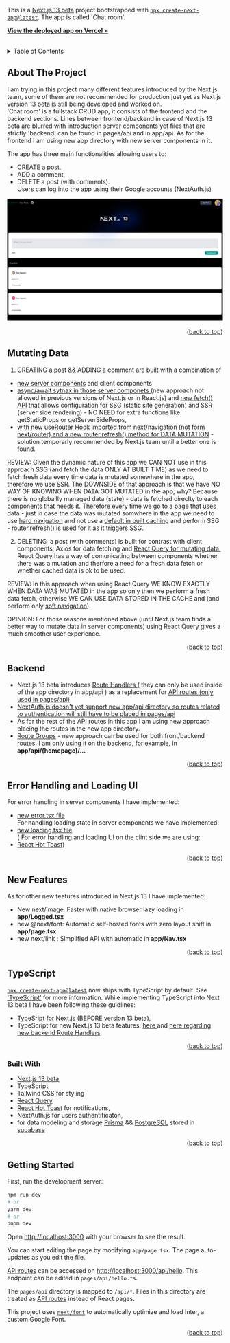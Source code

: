 This is a [Next.js 13 beta](https://beta.nextjs.org/docs/getting-started) project bootstrapped with [`npx create-next-app@latest`](https://beta.nextjs.org/docs/installation). The app is called 'Chat room'. 

<a name="readme-top"></a>
<div align="left">
<p>
   <a href="https://testing-next-13-beta-typescript-tailwind-prisma.vercel.app/"><strong>View the deployed app on Vercel »</strong></a>
    <br />
        <br />
   
  </p>
</div>

<!-- TABLE OF CONTENTS -->
<details>
  <summary>Table of Contents</summary>
  <ol>
    <li><a href="#about-the-project">About The Project</a></li>
    <li><a href="#mutating-data">Mutating Data with new Server Components</a></li>
    <li><a href="#backend">Backend an new Route Handlers</a></li>
       <li><a href="#error-handling-and-loading-ui">Error handling and Loading UI</a></li>
     <li><a href="#new-features">Other new features used in the app</a></li>
      <li><a href="#typescript">TypeScript</a></li>
    <li><a href="#built-with">Built With</a></li>
     <li><a href="#getting-started">Getting Started</a></li>
   
  </ol>
</details>

<!-- ABOUT THE PROJECT -->

## About The Project
I am trying in this project many different features introduced by the Next.js team, some of them are not recommended for production just yet as Next.js version 13 beta is still being developed and worked on. 
</br>
 'Chat room' is a fullstack CRUD app, it consists of the frontend and the backend sections. Lines between frontend/backend in case of Next.js 13 beta are blurred with introduction server components yet files that are strictly 'backend'
    can be found in pages/api and in app/api. As for the frontend I am using new app directory with new server components in it.
       <br />
   
     
The app has three main functionalities allowing users to:
- CREATE a post, 
- ADD a comment, 
- DELETE a post (with comments).  
Users can log into the app using their Google accounts (NextAuth.js)

![Product Name Screen Shot](public/next13beta.png)

<p align="right">(<a href="#readme-top">back to top</a>)</p>

## Mutating Data

1. CREATING a post && ADDING a comment are built with a combination of
- <a href = 'https://beta.nextjs.org/docs/rendering/server-and-client-components'>new server components</a> and client components
-  <a href='https://beta.nextjs.org/docs/data-fetching/fetching#asyncawait-in-server-components'>async/await sytnax in those server componets </a> (new approach not allowed in previous versions of Next.js or in React.js) and <a href ='https://beta.nextjs.org/docs/data-fetching/fetching'>  new fetch() API</a> that allows configuration for SSG (static site generation) and SSR (server side rendering) - NO NEED for extra functions like getStaticProps or getServerSideProps,
-  <a href='https://beta.nextjs.org/docs/data-fetching/mutating'> with new useRouter Hook imported from next/navigation (not form next/router) and a new router.refresh()  method for DATA MUTATION</a> - solution temporarly recommended by Next.js team until a better one is found.

REVIEW: Given the dynamic nature of this app we CAN NOT use in this approach SSG (and fetch the data ONLY AT BUILT TIME) as we need to fetch fresh data every time data is mutated somewhere in the app, therefore we use SSR. The DOWNSIDE of that approach is that we have NO WAY OF KNOWING WHEN DATA GOT MUTATED in the app, why? Because there is no globallly managed data (state) - data is fetched direclty to each components that needs it. Therefore every time we go to a page that uses data - just in case the data was mutated somwhere in the app we need to use <a href='https://beta.nextjs.org/docs/routing/linking-and-navigating#hard-navigation'>hard navigation</a> and not use a <a href='https://beta.nextjs.org/docs/data-fetching/caching'>default in built caching</a> and perform SSG - router.refresh() is used for it as it triggers SSG.

2. DELETING  a post (with comments) is built for contrast with client components, Axios for data fetching and <a href='https://tanstack.com/query/v3/'>React Query for mutating data.</a> React Query has a way of comunicating between components whether there was a mutation and therfore a need for a fresh data fetch or whether cached data is ok to be used.

REVIEW: In this approach when using React Query  WE KNOW EXACTLY WHEN DATA WAS MUTATED in the app so only then we perform a fresh data fetch, otherwise WE CAN USE DATA STORED IN THE CACHE and (and perform only <a href='https://beta.nextjs.org/docs/routing/linking-and-navigating#conditions-for-soft-navigation'>soft navigation</a>).  

OPINION: For those reasons mentioned above (until Next.js team finds a better way to mutate data in server components) using React Query gives a much smoother user experience.


<p align="right">(<a href="#readme-top">back to top</a>)</p>

## Backend
- Next.js 13 beta introduces <a href='https://beta.nextjs.org/docs/routing/route-handlers'>Route Handlers </a>( they can only be used inside of the app directory in app/api ) as a replacement for <a href='https://beta.nextjs.org/docs/data-fetching/api-routes'>API routes (only used in pages/api)</a>
- <a href='https://next-auth.js.org/getting-started/example'>NextAuth.js doesn't yet support new app/api directory so routes related to authentication will still have to be placed in pages/api</a>
- As for the rest of the API routes in this app I am using new approach placing the routes in the new app directory.
- <a href='https://beta.nextjs.org/docs/routing/defining-routes#route-groups'>Route Groups</a> - new approach can be used for both front/backend routes, 
I am only using it on the backend, for example, in <strong>app/api/(homepage)/...</strong>



<p align="right">(<a href="#readme-top">back to top</a>)</p>

## Error Handling and Loading UI
For error handling in server components I have implemented:
- <a href='https://beta.nextjs.org/docs/routing/error-handling'>new error.tsx file</a> </br>
For handling loading state in server components we have implemented:
- <a href='https://beta.nextjs.org/docs/routing/loading-ui'>new loading.tsx file</a> </br>
( For error handling and loading UI on the clint side we are using:
- <a href='https://react-hot-toast.com/'>React Hot Toast</a>)



<p align="right">(<a href="#readme-top">back to top</a>)</p>

## New Features
As for other new features introduced in Next.js 13 I have implemented:

- New next/image: Faster with native browser lazy loading in <strong>app/Logged.tsx</strong>
- new @next/font: Automatic self-hosted fonts with zero layout shift in <strong>app/page.tsx</strong>
- new next/link : Simplified API with automatic in <strong>app/Nav.tsx</strong>


<p align="right">(<a href="#readme-top">back to top</a>)</p>

## TypeScript
[`npx create-next-app@latest`](https://beta.nextjs.org/docs/installation)  now ships with TypeScript by default. See ['TypeScript'](https://beta.nextjs.org/docs/configuring/typescript) for more information.
While implementing TypeScript into Next 13 beta I have been following these guidlines:
- <a href='https://nextjs.org/docs/basic-features/typescript'>TypeSript for Next.js </a> (BEFORE version 13 beta),
- TypeScript for new Next.js 13 beta features: <a href='https://beta.nextjs.org/docs/configuring/typescript'> here </a> and <a href='https://beta.nextjs.org/docs/routing/route-handlers#extended-nextrequest-and-nextresponse-apis'> here regarding new backend Route Handlers</a> 


<p align="right">(<a href="#readme-top">back to top</a>)</p>


### Built With

- <a href='https://beta.nextjs.org/docs/getting-started'>Next.js 13 beta</a>,
- TypeScript,
- Tailwind CSS for styling
- <a href='https://tanstack.com/query/v3/'>React Query</a>
- <a href='https://react-hot-toast.com/'>React Hot Toast</a> for notifications,
- NextAuth.js for users authentificaton,
 - for data modeling and storage <a href='https://www.prisma.io/'>Prisma</a> && <a href='https://www.postgresql.org/'>PostgreSQL</a> stored in <a href='https://supabase.com/'>supabase</a>


<p align="right">(<a href="#readme-top">back to top</a>)</p>


## Getting Started

First, run the development server:

```bash
npm run dev
# or
yarn dev
# or
pnpm dev
```

Open [http://localhost:3000](http://localhost:3000) with your browser to see the result.

You can start editing the page by modifying `app/page.tsx`. The page auto-updates as you edit the file.

[API routes](https://nextjs.org/docs/api-routes/introduction) can be accessed on [http://localhost:3000/api/hello](http://localhost:3000/api/hello). This endpoint can be edited in `pages/api/hello.ts`.

The `pages/api` directory is mapped to `/api/*`. Files in this directory are treated as [API routes](https://nextjs.org/docs/api-routes/introduction) instead of React pages.

This project uses [`next/font`](https://nextjs.org/docs/basic-features/font-optimization) to automatically optimize and load Inter, a custom Google Font.

<p align="right">(<a href="#readme-top">back to top</a>)</p>



[linkedin-shield]: https://img.shields.io/badge/-LinkedIn-black.svg?style=for-the-badge&logo=linkedin&colorB=555
[linkedin-url]: https://www.linkedin.com/in/tomasz-s-069249244/
[product-screenshot]: images/screenshot.png
[next.js]: https://img.shields.io/badge/next.js-000000?style=for-the-badge&logo=nextdotjs&logoColor=white
[next-url]: https://nextjs.org/
[react.js]: https://img.shields.io/badge/React-20232A?style=for-the-badge&logo=react&logoColor=61DAFB
[react-url]: https://reactjs.org/
[vue.js]: https://img.shields.io/badge/Vue.js-35495E?style=for-the-badge&logo=vuedotjs&logoColor=4FC08D
[vue-url]: https://vuejs.org/
[angular.io]: https://img.shields.io/badge/Angular-DD0031?style=for-the-badge&logo=angular&logoColor=white
[angular-url]: https://angular.io/
[svelte.dev]: https://img.shields.io/badge/Svelte-4A4A55?style=for-the-badge&logo=svelte&logoColor=FF3E00
[svelte-url]: https://svelte.dev/
[laravel.com]: https://img.shields.io/badge/Laravel-FF2D20?style=for-the-badge&logo=laravel&logoColor=white
[laravel-url]: https://laravel.com
[bootstrap.com]: https://img.shields.io/badge/Bootstrap-563D7C?style=for-the-badge&logo=bootstrap&logoColor=white
[bootstrap-url]: https://getbootstrap.com
[jquery.com]: https://img.shields.io/badge/jQuery-0769AD?style=for-the-badge&logo=jquery&logoColor=white
[jquery-url]: https://jquery.com
